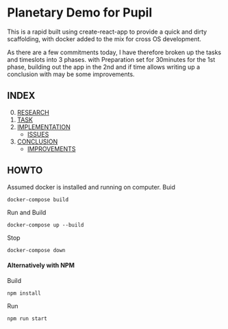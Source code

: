 # Planetary Demo for Pupil

This is a rapid built using create-react-app to provide a quick and dirty scaffolding, with docker added to the mix for cross OS development.

As there are a few commitments today, I have therefore broken up the tasks and timeslots into 3 phases. with Preparation set for 30minutes for the 1st phase, building out the app in the 2nd and if time allows writing up a conclusion with may be some improvements.

## INDEX

00. [RESEARCH](./docs/00.0_RESEARCH.md)
01. [TASK](./docs/01.0_TASK.md)
02. [IMPLEMENTATION](./docs/02.0_IMPLEMENTATION.md)
    - [ISSUES](./docs/02.1_ISSUES.md)
03. [CONCLUSION](./docs/03.0_CONCLUSION.md)
    - [IMPROVEMENTS](./docs/03.1_IMPROVEMENTS.md)

## HOWTO

Assumed docker is installed and running on computer.
Buid
```
docker-compose build
```

Run and Build
```
docker-compose up --build
```

Stop
```
docker-compose down
```

#### Alternatively with NPM

Build
```
npm install
```

Run
```
npm run start
```
